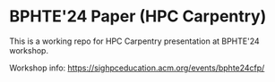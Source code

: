 # BPHTE'24 Paper (HPC Carpentry)

This is a working repo for HPC Carpentry presentation at BPHTE'24 workshop.

Workshop info:
https://sighpceducation.acm.org/events/bphte24cfp/

